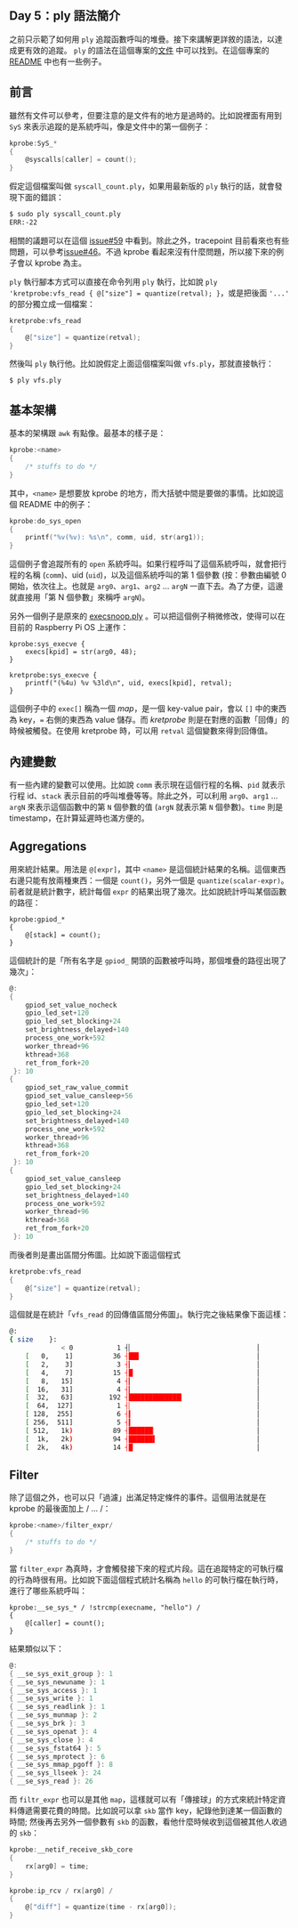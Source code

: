 ## Day 5：ply 語法簡介



之前只示範了如何用 `ply` 追蹤函數呼叫的堆疊。接下來講解更詳敘的語法，以達成更有效的追蹤。 `ply` 的語法在這個專案的[文件](https://wkz.github.io/ply/ply.1.html) 中可以找到。在這個專案的 [README](https://github.com/iovisor/ply/blob/master/README.md) 中也有一些例子。

## 前言

雖然有文件可以參考，但要注意的是文件有的地方是過時的。比如說裡面有用到 `SyS` 來表示追蹤的是系統呼叫，像是文件中的第一個例子：

```c
kprobe:SyS_*
{
    @syscalls[caller] = count();
}
```

假定這個檔案叫做 `syscall_count.ply`，如果用最新版的 `ply` 執行的話，就會發現下面的錯誤：

```bash
$ sudo ply syscall_count.ply 
ERR:-22 
```

相關的議題可以在這個 [issue#59](https://github.com/iovisor/ply/issues/59) 中看到。除此之外，tracepoint 目前看來也有些問題，可以參考[issue#46](https://github.com/iovisor/ply/issues/46)。不過 kprobe 看起來沒有什麼問題，所以接下來的例子會以 kprobe 為主。

`ply` 執行腳本方式可以直接在命令列用 `ply` 執行，比如說 `ply 'kretprobe:vfs_read { @["size"] = quantize(retval); }`，或是把後面 `'...'` 的部分獨立成一個檔案：

```c
kretprobe:vfs_read
{
    @["size"] = quantize(retval);
}
```

然後叫 `ply` 執行他。比如說假定上面這個檔案叫做 `vfs.ply`，那就直接執行：

```c=
$ ply vfs.ply
```

## 基本架構

基本的架構跟 `awk` 有點像。最基本的樣子是：

```c
kprobe:<name>
{
    /* stuffs to do */
}
```

其中，`<name>` 是想要放 kprobe 的地方，而大括號中間是要做的事情。比如說這個 README 中的例子：

```c
kprobe:do_sys_open
{
    printf("%v(%v): %s\n", comm, uid, str(arg1));
}
```

這個例子會追蹤所有的 `open` 系統呼叫。如果行程呼叫了這個系統呼叫，就會把行程的名稱 (`comm`)、uid (`uid`)，以及這個系統呼叫的第 1 個參數 (按：參數由編號 0 開始，依次往上。也就是 `arg0`、`arg1`、`arg2` ... `argN` 一直下去。為了方便，這邊就直接用「第 N 個參數」來稱呼 `argN`)。

另外一個例子是原來的 [execsnoop.ply](https://github.com/iovisor/ply/blob/master/scripts/execsnoop.ply) 。可以把這個例子稍微修改，使得可以在目前的 Raspberry Pi OS 上運作：

```c=
kprobe:sys_execve {
	execs[kpid] = str(arg0, 48);
}

kretprobe:sys_execve {
	printf("(%4u) %v %3ld\n", uid, execs[kpid], retval);
}
```

這個例子中的 `exec[]` 稱為一個 *map*，是一個 key-value pair，會以 `[]` 中的東西為 key，`=` 右側的東西為 value 儲存。而 *kretprobe* 則是在對應的函數「回傳」的時候被觸發。在使用 kretprobe 時，可以用 `retval` 這個變數來得到回傳值。

## 內建變數

有一些內建的變數可以使用。比如說 `comm` 表示現在這個行程的名稱、`pid` 就表示行程 id、`stack` 表示目前的呼叫堆疊等等。除此之外，可以利用 `arg0`、`arg1` ... `argN` 來表示這個函數中的第 `N` 個參數的值 (`argN` 就表示第 `N` 個參數)。`time` 則是 timestamp，在計算延遲時也滿方便的。

## Aggregations

用來統計結果。用法是 `@[expr]`，其中 `<name>` 是這個統計結果的名稱。這個東西右邊只能有放兩種東西：一個是 `count()`，另外一個是 `quantize(scalar-expr)`。前者就是統計數字，統計每個 `expr` 的結果出現了幾次。比如說統計呼叫某個函數的路徑：

```c=
kprobe:gpiod_*
{
    @[stack] = count();
}
```

這個統計的是「所有名字是 `gpiod_` 開頭的函數被呼叫時，那個堆疊的路徑出現了幾次」：

```c
@:
{ 
	gpiod_set_value_nocheck
	gpio_led_set+120
	gpio_led_set_blocking+24
	set_brightness_delayed+140
	process_one_work+592
	worker_thread+96
	kthread+368
	ret_from_fork+20
 }: 10
{ 
	gpiod_set_raw_value_commit
	gpiod_set_value_cansleep+56
	gpio_led_set+120
	gpio_led_set_blocking+24
	set_brightness_delayed+140
	process_one_work+592
	worker_thread+96
	kthread+368
	ret_from_fork+20
 }: 10
{ 
	gpiod_set_value_cansleep
	gpio_led_set_blocking+24
	set_brightness_delayed+140
	process_one_work+592
	worker_thread+96
	kthread+368
	ret_from_fork+20
 }: 10
```

而後者則是畫出區間分佈圖。比如說下面這個程式

```c
kretprobe:vfs_read
{
    @["size"] = quantize(retval);
}
```

這個就是在統計「`vfs_read` 的回傳值區間分佈圖」。執行完之後結果像下面這樣：

```bash
@:
{ size    }: 
	         < 0	       1 ┤▏                               │
	[   0,    1]	      36 ┤██▌                             │
	[   2,    3]	       3 ┤▎                               │
	[   4,    7]	      15 ┤█                               │
	[   8,   15]	       4 ┤▎                               │
	[  16,   31]	       4 ┤▎                               │
	[  32,   63]	     192 ┤█████████████▎                  │
	[  64,  127]	       1 ┤▏                               │
	[ 128,  255]	       6 ┤▍                               │
	[ 256,  511]	       5 ┤▍                               │
	[ 512,   1k)	      89 ┤██████▏                         │
	[  1k,   2k)	      94 ┤██████▌                         │
	[  2k,   4k)	      14 ┤█                               │
```

## Filter

除了這個之外，也可以只「過濾」出滿足特定條件的事件。這個用法就是在 kprobe 的最後面加上 / ... /：

```c
kprobe:<name>/filter_expr/
{
    /* stuffs to do */
}
```

當 `filter_expr` 為真時，才會觸發接下來的程式片段。這在追蹤特定的可執行檔的行為時很有用。比如說下面這個程式統計名稱為 `hello` 的可執行檔在執行時，進行了哪些系統呼叫：

```c=
kprobe:__se_sys_* / !strcmp(execname, "hello") /
{
    @[caller] = count();
}
```

結果類似以下：

```c
@:
{ __se_sys_exit_group }: 1
{ __se_sys_newuname }: 1
{ __se_sys_access }: 1
{ __se_sys_write }: 1
{ __se_sys_readlink }: 1
{ __se_sys_munmap }: 2
{ __se_sys_brk }: 3
{ __se_sys_openat }: 4
{ __se_sys_close }: 4
{ __se_sys_fstat64 }: 5
{ __se_sys_mprotect }: 6
{ __se_sys_mmap_pgoff }: 8
{ __se_sys_llseek }: 24
{ __se_sys_read }: 26
```

而 `filtr_expr` 也可以是其他 `map`，這樣就可以有「傳接球」的方式來統計特定資料傳遞需要花費的時間。比如說可以拿 `skb` 當作 key，紀錄他到達某一個函數的時間; 然後再去另外一個參數有 `skb` 的函數，看他什麼時候收到這個被其他人收過的 `skb`：

```c
kprobe:__netif_receive_skb_core
{
    rx[arg0] = time;
}

kprobe:ip_rcv / rx[arg0] /
{
    @["diff"] = quantize(time - rx[arg0]);
}
```